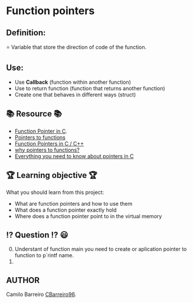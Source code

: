 # Function pointers
## Definition:
:star: Variable that store the direction of code of the function.
## Use:
* Use **Callback** (function within another function)
* Use to return function (function that returns another function)
* Create one that behaves in different ways (struct)
## :books: Resource :books:
* [Function Pointer in C](https://www.geeksforgeeks.org/function-pointer-in-c/ "Funtion Pointer").
* [Pointers to functions](https://publications.gbdirect.co.uk//c_book/chapter5/function_pointers.html "Pointer to function")
* [Function Pointers in C / C++](https://www.youtube.com/watch?v=ynYtgGUNelE "Video about pointer")
* [why pointers to functions?](https://www.youtube.com/watch?v=sxTFSDAZM8s&feature=youtu.be "Video about Function pointers and callbacks")
* [Everything you need to know about pointers in C](https://boredzo.org/pointers/ "Everything you need to know about pointers in C")
## :trophy: Learning objective :trophy:
What you should learn from this project:
* What are function pointers and how to use them
* What does a function pointer exactly hold
* Where does a function pointer point to in the virtual memory
## :interrobang: Question :interrobang: :smiley:
0. Understant of function main you need to create or aplication pointer to function to p´rintf name.
1.  
## AUTHOR
Camilo Barreiro [CBarreiro96](https://github.com/CBarreiro96 "User Github").
